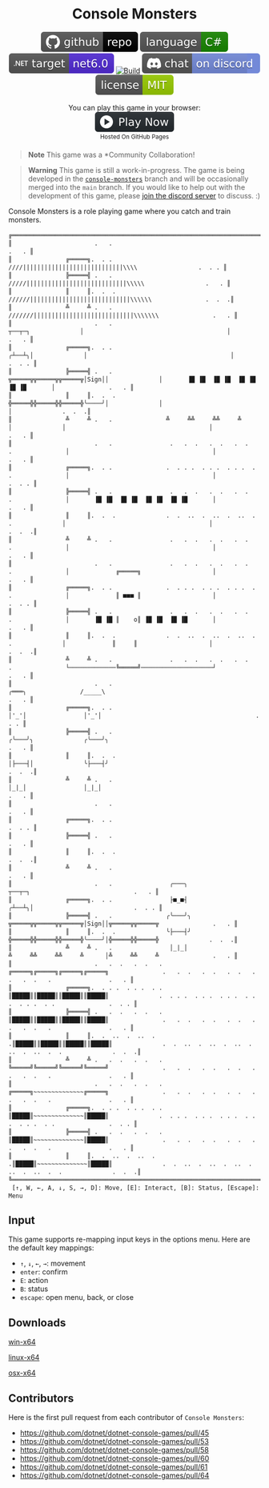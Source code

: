 <h1 align="center">
	Console Monsters
</h1>

<p align="center">
	<a href="https://github.com/dotnet/dotnet-console-games" alt="GitHub repo"><img alt="flat" src="../../.github/resources/github-repo-black.svg"></a>
	<a href="https://docs.microsoft.com/en-us/dotnet/csharp/" alt="GitHub repo"><img alt="Language C#" src="../../.github/resources/language-csharp.svg"></a>
	<a href="https://dotnet.microsoft.com/download" title="Target Framework" alt="Target Framework"><img src="../../.github/resources/dotnet-badge.svg" /></a>
	<a href="https://github.com/dotnet/dotnet-console-games/actions"><img src="https://github.com/dotnet/dotnet-console-games/workflows/Console%20Monsters%20Build/badge.svg" title="Goto Build" alt="Build"></a>
	<a href="https://discord.gg/4XbQbwF" alt="Discord"><img src="../../.github/resources/discord-badge.svg" title="Go To Discord Server" alt="Discord"/></a>
	<a href="../../LICENSE" alt="license"><img src="../../.github/resources/license-MIT-green.svg" /></a>
</p>

<p align="center">
	You can play this game in your browser:
	<br />
	<a href="https://zacharypatten.github.io/dotnet-console-games/Console%20Monsters" alt="Play Now">
		<sub><img height="40"src="../../.github/resources/play-badge.svg" title="Play Now" alt="Play Now"/></sub>
	</a>
	<br />
	<sup>Hosted On GitHub Pages</sup>
</p>

> **Note** This game was a *Community&nbsp;Collaboration!

> **Warning** This game is still a work-in-progress. The game is being developed in the [`console-monsters`](https://github.com/dotnet/dotnet-console-games/tree/console-monsters/Projects/Console%20Monsters) branch and will be occasionally merged into the `main` branch. If you would like to help out with the development of this game, please [join the discord server](https://discord.gg/4XbQbwF) to discuss. :)

Console Monsters is a role playing game where you catch and train monsters.

```
╔════════════════════════════════════════════════════════════════════════════════════════════════════════════════════════════════════════════════════╗
║                       .   .                                                                                                                  .   . ║
║               ╔═════╗.  . .                                                            ////||||||||||||||||||||||||||||\\\\                 .  . . ║
║               ╠═════╣ .   .                                                           /////||||||||||||||||||||||||||||\\\\\                 .   . ║
║               ║     ║.  .  .                                                         //////||||||||||||||||||||||||||||\\\\\\               .  .  .║
║               ╩     ╩ .   .                                                         ///////||||||||||||||||||||||||||||\\\\\\\               .   . ║
║                       .   .                                     ┬──┬─┐              │                                        │               .   . ║
║               ╔═════╗.  . .                                    ╭┴──┴╮│              │                                        │              .  . . ║
║               ╠═════╣ .   .               ╦═════╦╦═════╦╦═════╦│Sign││              │       ▐█ ▐█  ▐█ ▐█  ▐█ ▐█  ▐█ ▐█       │               .   . ║
║               ║     ║.  .  .              ╬═════╬╬═════╬╬═════╬╰────╯│              │                                        │              .  .  .║
║               ╩     ╩ .   .               ╩     ╩╩     ╩╩     ╩      │              │                                        │               .   . ║
║                       .   .                .   .  .   .  .   .  .   .               │                                        │               .   . ║
║               ╔═════╗.  . .               .  . . .  . . .  . . .  . .               │                                        │              .  . . ║
║               ╠═════╣ .   .                .   .  .   .  .   .  .   .               │       ▐█ ▐█  ▐█ ▐█  ▐█ ▐█  ▐█ ▐█       │               .   . ║
║               ║     ║.  .  .              .  .  ..  .  ..  .  ..  .  .              │                                        │              .  .  .║
║               ╩     ╩ .   .                .   .  .   .  .   .  .   .               │                                        │               .   . ║
║                       .   .                .   .  .   .  .   .  .   .               │             ╔═════╗                    │               .   . ║
║               ╔═════╗.  . .               .  . . .  . . .  . . .  . .               │             ║ ■■■ ║                    │              .  . . ║
║               ╠═════╣ .   .                .   .  .   .  .   .  .   .               │       ▐█ ▐█ ║    o║ ▐█ ▐█  ▐█ ▐█       │               .   . ║
║               ║     ║.  .  .              .  .  ..  .  ..  .  ..  .  .              │             ║     ║                    │              .  .  .║
║               ╩     ╩ .   .                .   .  .   .  .   .  .   .               └─────────────╚═════╝────────────────────┘               .   . ║
║                       .   .                                            ╭═══╮               /_____\                                           .   . ║
║               ╔═════╗.  . .                                            │'_'│                │'_'│                                           .  . . ║
║               ╠═════╣ .   .                                           ╭╰───╯╮              ╭╰───╯╮                                           .   . ║
║               ║     ║.  .  .                                          │├───┤│              ╰├───┤╯                                          .  .  .║
║               ╩     ╩ .   .                                            │_|_│                │_|_│                                            .   . ║
║                       .   .                                                                                                                  .   . ║
║               ╔═════╗.  . .                                                                                                                 .  . . ║
║               ╠═════╣ .   .                                                                                                                  .   . ║
║               ║     ║.  .  .                                                                                                                .  .  .║
║               ╩     ╩ .   .                                                                                                                  .   . ║
║                       .   .                ╭───╮                                                          ┬──┬─┐                             .   . ║
║               ╔═════╗.  . .                ├■_■┤                                                         ╭┴──┴╮│                            .  . . ║
║               ╠═════╣ .   .               ╭╰───╯╮                                   ╦═════╦╦═════╦╦═════╦│Sign││╦═════╦╦═════╦               .   . ║
║               ║     ║.  .  .              ╰├───┤╯                                   ╬═════╬╬═════╬╬═════╬╰────╯│╬═════╬╬═════╬              .  .  .║
║               ╩     ╩ .   .                │_|_│                                    ╩     ╩╩     ╩╩     ╩      │╩     ╩╩     ╩               .   . ║
║                       .   .  .   .  .   . ╔═════╗╔═════╗╔═════╗╔═════╗               .   .  .   .  .   .  .   .  .   .  .   .                .   . ║
║               ╔═════╗.  . . .  . . .  . . ║█████║║█████║║█████║║█████║              .  . . .  . . .  . . .  . . .  . . .  . .               .  . . ║
║               ╠═════╣ .   .  .   .  .   . ║█████║║█████║║█████║║█████║               .   .  .   .  .   .  .   .  .   .  .   .                .   . ║
║               ║     ║.  .  ..  .  ..  .  .║█████║║█████║║█████║║█████║              .  .  ..  .  ..  .  ..  .  ..  .  ..  .  .              .  .  .║
║               ╩     ╩ .   .  .   .  .   . ╚═════╝╚═════╝╚═════╝╚═════╝               .   .  .   .  .   .  .   .  .   .  .   .                .   . ║
║                       .   .  .   .  .   . ╔═════╗~~~~~~~~~~~~~~╔═════╗               .   .  .   .  .   .  .   .  .   .  .   .                .   . ║
║               ╔═════╗.  . . .  . . .  . . ║█████║~~~~~~~~~~~~~~║█████║              .  . . .  . . .  . . .  . . .  . . .  . .               .  . . ║
║               ╠═════╣ .   .  .   .  .   . ║█████║~~~~~~~~~~~~~~║█████║               .   .  .   .  .   .  .   .  .   .  .   .                .   . ║
║               ║     ║.  .  ..  .  ..  .  .║█████║~~~~~~~~~~~~~~║█████║              .  .  ..  .  ..  .  ..  .  ..  .  ..  .  .              .  .  .║
╚════════════════════════════════════════════════════════════════════════════════════════════════════════════════════════════════════════════════════╝
 [↑, W, ←, A, ↓, S, →, D]: Move, [E]: Interact, [B]: Status, [Escape]: Menu                                                                           
```

## Input

This game supports re-mapping input keys in the options menu. Here are the default key mappings:

- `↑`, `↓`, `←`, `→`: movement
- `enter`: confirm
- `E`: action
- `B`: status
- `escape`: open menu, back, or close

## Downloads

[win-x64](https://github.com/dotnet/dotnet-console-games/raw/binaries/win-x64/Console%20Monsters.exe)

[linux-x64](https://github.com/dotnet/dotnet-console-games/raw/binaries/linux-x64/Console%20Monsters)

[osx-x64](https://github.com/dotnet/dotnet-console-games/raw/binaries/osx-x64/Console%20Monsters)

## Contributors

Here is the first pull request from each contributor of `Console Monsters`:

- https://github.com/dotnet/dotnet-console-games/pull/45
- https://github.com/dotnet/dotnet-console-games/pull/53
- https://github.com/dotnet/dotnet-console-games/pull/58
- https://github.com/dotnet/dotnet-console-games/pull/60
- https://github.com/dotnet/dotnet-console-games/pull/61
- https://github.com/dotnet/dotnet-console-games/pull/64